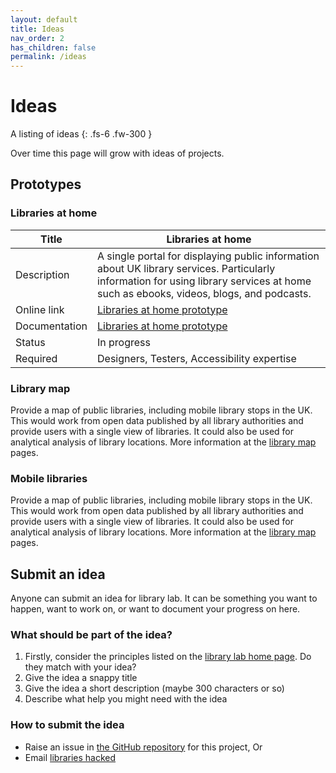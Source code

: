 ```yaml
---
layout: default
title: Ideas
nav_order: 2
has_children: false
permalink: /ideas
---
```


# Ideas

A listing of ideas
{: .fs-6 .fw-300 }

Over time this page will grow with ideas of projects.

## Prototypes

### Libraries at home

| Title | Libraries at home |
|-|-|
| Description | A single portal for displaying public information about UK library services. Particularly information for using library services at home such as ebooks, videos, blogs, and podcasts. |
| Online link | [Libraries at home prototype](https://www.librariesathome.co.uk/) |
| Documentation | [Libraries at home prototype](https://www.librariesathome.co.uk/) |
| Status | In progress |
| Required | Designers, Testers, Accessibility expertise |

### Library map

Provide a map of public libraries, including mobile library stops in the UK. This would work from open data published by all library authorities and provide users with a single view of libraries. It could also be used for analytical analysis of library locations. More information at the [library map](/library-map) pages.

### Mobile libraries

Provide a map of public libraries, including mobile library stops in the UK. This would work from open data published by all library authorities and provide users with a single view of libraries. It could also be used for analytical analysis of library locations. More information at the [library map](/library-map) pages.

## Submit an idea

Anyone can submit an idea for library lab. It can be something you want to happen, want to work on, or want to document your progress on here.

### What should be part of the idea?

1. Firstly, consider the principles listed on the [library lab home page](/). Do they match with your idea?
2. Give the idea a snappy title
3. Give the idea a short description (maybe 300 characters or so)
4. Describe what help you might need with the idea

### How to submit the idea

* Raise an issue in [the GitHub repository]() for this project, Or
* Email [libraries hacked](mailto:info@librarieshacked.org)
